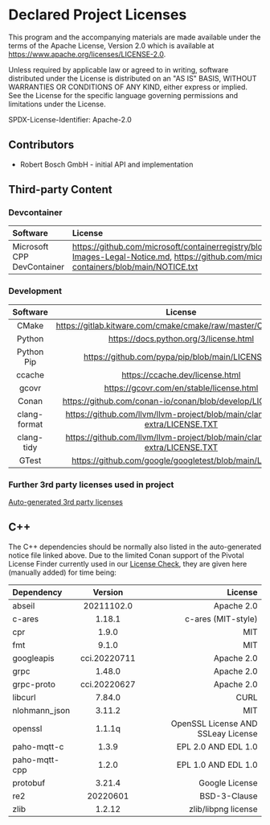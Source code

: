 # Declared Project Licenses

This program and the accompanying materials are made available under the
terms of the Apache License, Version 2.0 which is available at
https://www.apache.org/licenses/LICENSE-2.0.

Unless required by applicable law or agreed to in writing, software
distributed under the License is distributed on an "AS IS" BASIS, WITHOUT
WARRANTIES OR CONDITIONS OF ANY KIND, either express or implied. See the
License for the specific language governing permissions and limitations
under the License.

SPDX-License-Identifier: Apache-2.0

## Contributors

* Robert Bosch GmbH - initial API and implementation

## Third-party Content

### Devcontainer

| Software                   | License                                                                                                                                                                      |
|:---------------------------|:-----------------------------------------------------------------------------------------------------------------------------------------------------------------------------|
| Microsoft CPP DevContainer | <https://github.com/microsoft/containerregistry/blob/main/legal/Container-Images-Legal-Notice.md>, <https://github.com/microsoft/vscode-dev-containers/blob/main/NOTICE.txt> |

### Development

|   Software   |                                    License                                     |
|:------------:|:------------------------------------------------------------------------------:|
|    CMake     |       <https://gitlab.kitware.com/cmake/cmake/raw/master/Copyright.txt>        |
|    Python    |                    <https://docs.python.org/3/license.html>                    |
|  Python Pip  |              <https://github.com/pypa/pip/blob/main/LICENSE.txt>               |
|    ccache    |                       <https://ccache.dev/license.html>                        |
|    gcovr     |                   <https://gcovr.com/en/stable/license.html>                   |
|    Conan     |          <https://github.com/conan-io/conan/blob/develop/LICENSE.md>           |
| clang-format | <https://github.com/llvm/llvm-project/blob/main/clang-tools-extra/LICENSE.TXT> |
|  clang-tidy  | <https://github.com/llvm/llvm-project/blob/main/clang-tools-extra/LICENSE.TXT> |
|    GTest     |            <https://github.com/google/googletest/blob/main/LICENSE>            |

### Further 3rd party licenses used in project

[Auto-generated 3rd party licenses](./NOTICE-3RD-PARTY-CONTENT.md)

## C++

The C++ dependencies should be normally also listed in the auto-generated notice file linked above. 
Due to the limited Conan support of the Pivotal License Finder currently used in our [License Check](https://github.com/eclipse-velocitas/license-check),
they are given here (manually added) for time being:

| Dependency | Version | License |
|:-----------|:-------:|--------:|
|abseil|20211102.0|Apache 2.0|
|c-ares|1.18.1|c-ares (MIT-style)|
|cpr|1.9.0|MIT|
|fmt|9.1.0|MIT|
|googleapis|cci.20220711|Apache 2.0|
|grpc|1.48.0|Apache 2.0|
|grpc-proto|cci.20220627|Apache 2.0|
|libcurl|7.84.0|CURL|
|nlohmann_json|3.11.2|MIT|
|openssl|1.1.1q|OpenSSL License AND SSLeay License|
|paho-mqtt-c|1.3.9|EPL 2.0 AND EDL 1.0|
|paho-mqtt-cpp|1.2.0|EPL 1.0 AND EDL 1.0|
|protobuf|3.21.4|Google License|
|re2|20220601|BSD-3-Clause|
|zlib|1.2.12|zlib/libpng license|